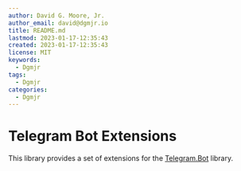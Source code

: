 ```yaml
---
author: David G. Moore, Jr.
author_email: david@dgmjr.io
title: README.md
lastmod: 2023-01-17-12:35:43
created: 2023-01-17-12:35:43
license: MIT
keywords: 
  - Dgmjr
tags: 
  - Dgmjr
categories: 
  - Dgmjr
---
```


# Telegram Bot Extensions

This library provides a set of extensions for the [Telegram.Bot](https://github.com/TelegramBots/Telegram.Bot) library.
